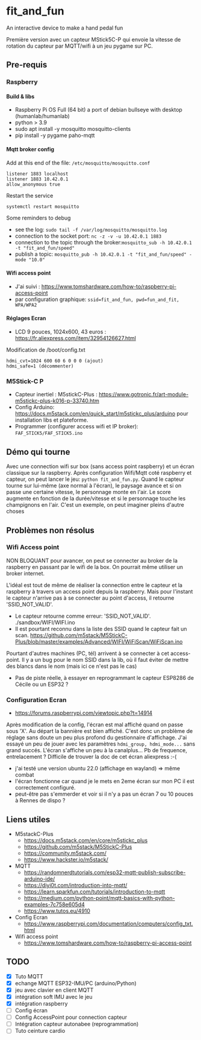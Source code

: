 # fit_and_fun

An interactive device to make a hand pedal fun

Première version avec un capteur MStick5C-P qui envoie la vitesse de rotation du capteur par MQTT/wifi à un jeu pygame
sur PC.

## Pre-requis

### Raspberry

#### Build & libs

* Raspberry Pi OS Full (64 bit) a port of debian bullseye with desktop (humanlab/humanlab)
* python > 3.9
* sudo apt install -y mosquitto  mosquitto-clients
* pip install -y pygame paho-mqtt

#### Mqtt broker config

Add at this end of the file: `/etc/mosquitto/mosquitto.conf`
```
listener 1883 localhost 
listener 1883 10.42.0.1
allow_anonymous true
```

Restart the service
```
systemctl restart mosquitto
```

Some reminders to debug

* see the log: `sudo tail -f /var/log/mosquitto/mosquitto.log`
* connection to the socket port: `nc -z -v -u 10.42.0.1 1883`
* connection to the topic through the broker:`mosquitto_sub -h 10.42.0.1 -t "fit_and_fun/speed"`
* publish a topic: `mosquitto_pub -h 10.42.0.1 -t "fit_and_fun/speed" -mode "10.0"`

#### Wifi access point

* J'ai suivi : https://www.tomshardware.com/how-to/raspberry-pi-access-point
* par configuration graphique: `ssid=fit_and_fun, pwd=fun_and_fit, WPA/WPA2`

#### Réglages Ecran

* LCD 9 pouces, 1024x600, 43 euros : https://fr.aliexpress.com/item/32954126627.html

Modification de /boot/config.txt
```
hdmi_cvt=1024 600 60 6 0 0 0 (ajout)
hdmi_safe=1 (décommenter)
```

### M5Stick-C P

* Capteur inertiel : M5stickC-Plus : https://www.gotronic.fr/art-module-m5stickc-plus-k016-p-33740.htm
* Config Arduino: https://docs.m5stack.com/en/quick_start/m5stickc_plus/arduino pour installation libs et plateforme.
* Programmer (configurer access wifi et IP broker): `FAF_STICK5/FAF_STICK5.ino`

## Démo qui tourne

Avec une connection wifi sur box (sans access point raspberry) et un écran classique sur la raspberry. Après configuration Wifi/Mqtt coté raspberry et capteur, on peut lancer le jeu: `python fit_and_fun.py`.
Quand le capteur tourne sur lui-même (axe normal à l'écran), le paysage avance et si on passe une certaine vitesse, le personnage monte en l'air. Le score augmente en fonction de la durée/vitesse et si le personnage touche les champignons en l'air. C'est un exemple, on peut imaginer pleins d'autre choses

## Problèmes non résolus

### Wifi Access point

NON BLOQUANT pour avancer, on peut se connecter au broker de la raspberry en passant par le wifi de la box. On pourrait même utiliser un broker internet.

L'idéal est tout de même de réaliser la connection entre le capteur et la raspberry à travers un access point depuis la raspberry. Mais pour l'instant le capteur n'arrive pas à se connecter au point d'access, il retourne 'SSID_NOT_VALID'.

* Le capteur retourne comme erreur: 'SSID_NOT_VALID'. ./sandbox/WIFI/WIFI.ino
* Il est pourtant reconnu dans la liste des SSID quand le capteur fait un scan. https://github.com/m5stack/M5StickC-Plus/blob/master/examples/Advanced/WIFI/WiFiScan/WiFiScan.ino

Pourtant d'autres machines (PC, tél) arrivent à se connecter à cet access-point. Il y a un bug pour le nom SSID dans la lib, où il faut éviter de mettre des blancs dans le nom (mais ici ce n'est pas le cas)

* Pas de piste réelle, à essayer en reprogrammant le capteur ESP8286 de Cécile ou un ESP32 ?

### Configuration Ecran

* https://forums.raspberrypi.com/viewtopic.php?t=14914

Après modification de la config, l'écran est mal affiché quand on passe sous 'X'. Au départ la bannière est bien affiché. C'est donc un problème de réglage sans doute un peu plus profond du gestionnaire d'affichage. J'ai essayé un peu de jouer avec les paramètres `hdmi_group, hdmi_mode...` sans grand succés. L'écran s'affiche un peu à la canalplus... Pb de frequence, entrelacement ? Difficile de trouver la doc de cet écran aliexpress :-(

* j'ai testé une version ubuntu 22.0 (affichage en wayland) => même combat
* l'écran fonctionne car quand je le mets en 2eme écran sur mon PC il est correctement configuré.
* peut-être pas s'emmerder et voir si il n'y a pas un écran 7 ou 10 pouces à Rennes de dispo ?

## Liens utiles

* M5stackC-Plus
  * https://docs.m5stack.com/en/core/m5stickc_plus
  * https://github.com/m5stack/M5StickC-Plus
  * https://community.m5stack.com/
  * https://www.hackster.io/m5stack/
* MQTT
  * https://randomnerdtutorials.com/esp32-mqtt-publish-subscribe-arduino-ide/
  * https://diyi0t.com/introduction-into-mqtt/
  * https://learn.sparkfun.com/tutorials/introduction-to-mqtt
  * https://medium.com/python-point/mqtt-basics-with-python-examples-7c758e605d4
  * https://www.tutos.eu/4910
* Config Ecran
  * https://www.raspberrypi.com/documentation/computers/config_txt.html
* Wifi access point
  * https://www.tomshardware.com/how-to/raspberry-pi-access-point

## TODO

* [x] Tuto MQTT
* [x] echange MQTT ESP32-IMU/PC (arduino/Python)
* [x] jeu avec clavier en client MQTT
* [x] intégration soft IMU avec le jeu
* [x] intégration raspberry
* [ ] Config écran
* [ ] Config AccessPoint pour connection capteur
* [ ] Intégration capteur autonabee (reprogrammation)
* [ ] Tuto ceinture cardio
